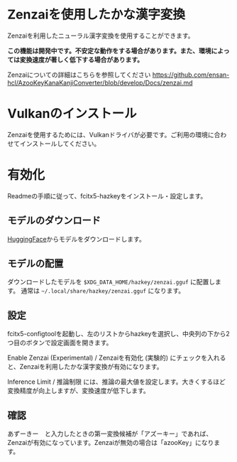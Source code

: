 # Zenzaiを使用したかな漢字変換

Zenzaiを利用したニューラル漢字変換を使用することができます。

**この機能は開発中です。不安定な動作をする場合があります。また、環境によっては変換速度が著しく低下する場合があります。**

Zenzaiについての詳細はこちらを参照してください
https://github.com/ensan-hcl/AzooKeyKanaKanjiConverter/blob/develop/Docs/zenzai.md

# Vulkanのインストール

Zenzaiを使用するためには、Vulkanドライバが必要です。ご利用の環境に合わせてインストールしてください。

# 有効化

Readmeの手順に従って、fcitx5-hazkeyをインストール・設定します。

## モデルのダウンロード

[HuggingFace](https://huggingface.co/Miwa-Keita/zenz-v1)からモデルをダウンロードします。

## モデルの配置

ダウンロードしたモデルを `$XDG_DATA_HOME/hazkey/zenzai.gguf` に配置します。
通常は `~/.local/share/hazkey/zenzai.gguf` になります。

## 設定

fcitx5-configtoolを起動し、左のリストからhazkeyを選択し、中央列の下から2つ目のボタンで設定画面を開きます。

Enable Zenzai (Experimental) / Zenzaiを有効化 (実験的) にチェックを入れると、Zenzaiを利用したかな漢字変換が有効になります。

Inference Limit / 推論制限 には、推論の最大値を設定します。大きくするほど変換精度が向上しますが、変換速度が低下します。

## 確認

あずーきー　と入力したときの第一変換候補が「アズーキー」であれば、Zenzaiが有効になっています。Zenzaiが無効の場合は「azooKey」になります。
